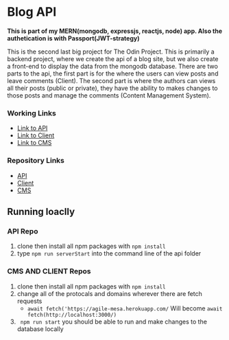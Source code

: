 # Blog API
**This is part of my MERN(mongodb, expressjs, reactjs, node) app. Also the authetication is with Passport(JWT-strategy)**

This is the second last big project for The Odin Project.
This is primarily a backend project, where we create the api of a blog site, but we also create a front-end to display the data from the mongodb database. There are two parts to the api, the first part is for the where the users can view posts and leave comments (Client). The second part is where the authors can views all their posts (public or private), they have the ability to makes changes to those posts and manage the comments (Content Management System). 

### Working Links

- [Link to API](https://agile-mesa-41864.herokuapp.com/)
- [Link to Client](https://blog-client-brandhawa.netlify.app/)
- [Link to CMS](https://blog-cms-brandhawa.netlify.app/)

### Repository Links 
- [API](https://github.com/brandhawa99/blog_api)
- [Client](https://github.com/brandhawa99/blog_client)
- [CMS](https://github.com/brandhawa99/blog_cms) 

## Running loaclly 
### API Repo 
1. clone then install all npm packages with ```npm install```
2. type  ``` npm run serverStart ``` into the command line of the api folder
### CMS AND CLIENT Repos
1. clone then install all npm packages with ```npm install```
2. change all of the protocals and domains wherever there are fetch requests
    - ```await fetch('https://agile-mesa.herokuapp.com/``` Will become ```await fetch(http://localhost:3000/)```
3. ``` npm run start``` you should be able to run and make changes to the database locally

